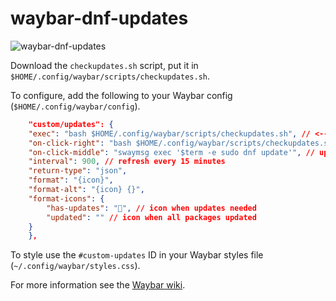 # waybar-dnf-updates
![waybar-dnf-updates](https://github.com/user-attachments/assets/42ceaad1-af96-41b4-9f2d-b7c00321afde)

Download the `checkupdates.sh` script, put it in `$HOME/.config/waybar/scripts/checkupdates.sh`.

To configure, add the following to your Waybar config (`$HOME/.config/waybar/config`).


```json
    "custom/updates": {
    "exec": "bash $HOME/.config/waybar/scripts/checkupdates.sh", // <--- path to script
    "on-click-right": "bash $HOME/.config/waybar/scripts/checkupdates.sh", // refresh on right click
    "on-click-middle": "swaymsg exec '$term -e sudo dnf update'", // update on middle click    
    "interval": 900, // refresh every 15 minutes
    "return-type": "json",
    "format": "{icon}",
    "format-alt": "{icon} {}",
    "format-icons": {
        "has-updates": "", // icon when updates needed
        "updated": "" // icon when all packages updated
    }
    },
```

To style use the `#custom-updates` ID in your Waybar styles file (`~/.config/waybar/styles.css`).

For more information see the [Waybar wiki](https://github.com/Alexays/Waybar/wiki).



